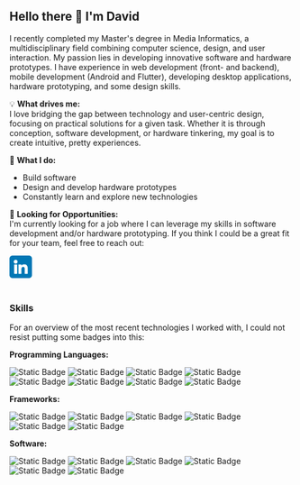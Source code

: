 ## Hello there 👋 I'm David

I recently completed my Master's degree in Media Informatics, a multidisciplinary field combining computer science, design, and user interaction. My passion lies in developing innovative software and hardware prototypes. I have experience in web development (front- and backend), mobile development (Android and Flutter), developing desktop applications, hardware prototyping, and some design skills.

💡 **What drives me:**
<br>
I love bridging the gap between technology and user-centric design, focusing on practical solutions for a given task. Whether it is through conception, software development, or hardware tinkering, my goal is to create intuitive, pretty experiences.

🔧 **What I do:**
<br>
- Build software
- Design and develop hardware prototypes
- Constantly learn and explore new technologies

💼 **Looking for Opportunities:**
<br>
I'm currently looking for a job where I can leverage my skills in software development and/or hardware prototyping. If you think I could be a great fit for your team, feel free to reach out:

<a href="https://www.linkedin.com/in/muellerda/" target="_blank"><img src="./img/linkedin.png" alt="LinkedIn" width="40" height="40"></a>
<br>
<br>

### Skills
For an overview of the most recent technologies I worked with, I could not resist putting some badges into this:

**Programming Languages:**

![Static Badge](https://img.shields.io/badge/TypeScript-%233178C6?style=flat&logo=typescript&logoColor=white)
![Static Badge](https://img.shields.io/badge/Python-%233776AB?style=flat&logo=python&logoColor=white)
![Static Badge](https://img.shields.io/badge/PHP-%23777BB4?style=flat&logo=php&logoColor=white)
![Static Badge](https://img.shields.io/badge/Java-%23F80000?style=flat&logo=oracle&logoColor=white)
![Static Badge](https://img.shields.io/badge/Kotlin-%237F52FF?style=flat&logo=kotlin&logoColor=white)
![Static Badge](https://img.shields.io/badge/C%23-%237b3399?style=flat&logo=c&logoColor=white)
![Static Badge](https://img.shields.io/badge/C%2B%2B-%2300599C?style=flat&logo=c%2B%2B&logoColor=white)
![Static Badge](https://img.shields.io/badge/Dart-%230175C2?style=flat&logo=dart&logoColor=white)

**Frameworks:**

![Static Badge](https://img.shields.io/badge/Express-%23000000?style=flat&logo=express&logoColor=white)
![Static Badge](https://img.shields.io/badge/React-%2361DAFB?style=flat&logo=react&logoColor=black)
![Static Badge](https://img.shields.io/badge/Svelte-%23FF3E00?style=flat&logo=svelte&logoColor=white)
![Static Badge](https://img.shields.io/badge/CodeIgniter-%23EF4223?style=flat&logo=codeigniter&logoColor=white)
![Static Badge](https://img.shields.io/badge/Spring-%236DB33F?style=flat&logo=spring&logoColor=white)
![Static Badge](https://img.shields.io/badge/Flutter-%2302569B?style=flat&logo=flutter&logoColor=white)

**Software:**

![Static Badge](https://img.shields.io/badge/IntelliJ-%23000000?logo=intellij%20idea)
![Static Badge](https://img.shields.io/badge/Photoshop-%2331A8FF?logo=adobe%20photoshop&logoColor=white)
![Static Badge](https://img.shields.io/badge/Blender-%23E87D0D?logo=blender&logoColor=white)
![Static Badge](https://img.shields.io/badge/Selenium-%2343B02A?logo=selenium&logoColor=white)
![Static Badge](https://img.shields.io/badge/Unity-%23888888?logo=unity&logoColor=white)
![Static Badge](https://img.shields.io/badge/JMeter-%23D22128?logo=apache%20jmeter&logoColor=white)
